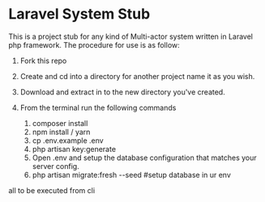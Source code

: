 # Laravel System Stub
This is a project stub for any kind of Multi-actor system written in Laravel php framework.
The procedure for use is as follow:
1. Fork this repo
2. Create and cd into a directory for another project name it as you wish.
3. Download and extract in to the new directory you've created.
4. From the terminal run the following commands

    
    1. composer install
    2. npm install / yarn
    3. cp .env.example .env
    4. php artisan key:generate
    5. Open .env and setup the database configuration that matches your server config.
    6. php artisan migrate:fresh --seed #setup database in ur env

all to be executed from cli